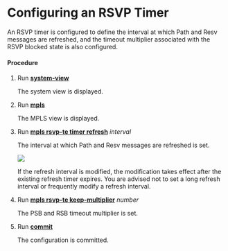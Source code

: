Configuring an RSVP Timer
=========================

An RSVP timer is configured to define the interval at which Path and Resv messages are refreshed, and the timeout multiplier associated with the RSVP blocked state is also configured.

#### Procedure

1. Run [**system-view**](cmdqueryname=system-view)
   
   
   
   The system view is displayed.
2. Run [**mpls**](cmdqueryname=mpls)
   
   
   
   The MPLS view is displayed.
3. Run [**mpls rsvp-te timer refresh**](cmdqueryname=mpls+rsvp-te+timer+refresh) *interval*
   
   
   
   The interval at which Path and Resv messages are refreshed is set.
   
   
   
   ![](../../../../public_sys-resources/note_3.0-en-us.png) 
   
   If the refresh interval is modified, the modification takes effect after the existing refresh timer expires. You are advised not to set a long refresh interval or frequently modify a refresh interval.
4. Run [**mpls rsvp-te keep-multiplier**](cmdqueryname=mpls+rsvp-te+keep-multiplier) *number*
   
   
   
   The PSB and RSB timeout multiplier is set.
5. Run [**commit**](cmdqueryname=commit)
   
   
   
   The configuration is committed.